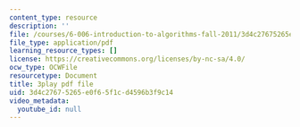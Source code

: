 ```yaml
---
content_type: resource
description: ''
file: /courses/6-006-introduction-to-algorithms-fall-2011/3d4c27675265e0f65f1cd4596b3f9c14_jZbkToeNK2g.pdf
file_type: application/pdf
learning_resource_types: []
license: https://creativecommons.org/licenses/by-nc-sa/4.0/
ocw_type: OCWFile
resourcetype: Document
title: 3play pdf file
uid: 3d4c2767-5265-e0f6-5f1c-d4596b3f9c14
video_metadata:
  youtube_id: null
---
```

